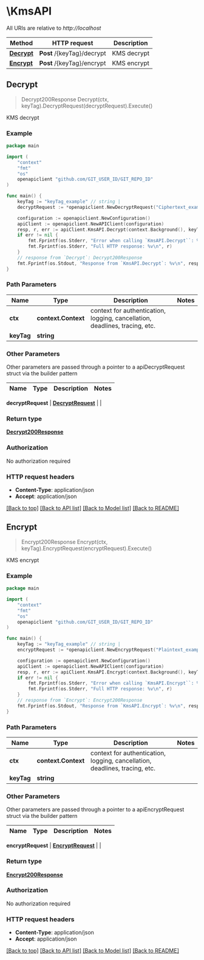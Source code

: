 # \KmsAPI

All URIs are relative to *http://localhost*

Method | HTTP request | Description
------------- | ------------- | -------------
[**Decrypt**](KmsAPI.md#Decrypt) | **Post** /{keyTag}/decrypt | KMS decrypt
[**Encrypt**](KmsAPI.md#Encrypt) | **Post** /{keyTag}/encrypt | KMS encrypt



## Decrypt

> Decrypt200Response Decrypt(ctx, keyTag).DecryptRequest(decryptRequest).Execute()

KMS decrypt

### Example

```go
package main

import (
	"context"
	"fmt"
	"os"
	openapiclient "github.com/GIT_USER_ID/GIT_REPO_ID"
)

func main() {
	keyTag := "keyTag_example" // string | 
	decryptRequest := *openapiclient.NewDecryptRequest("Ciphertext_example") // DecryptRequest |  (optional)

	configuration := openapiclient.NewConfiguration()
	apiClient := openapiclient.NewAPIClient(configuration)
	resp, r, err := apiClient.KmsAPI.Decrypt(context.Background(), keyTag).DecryptRequest(decryptRequest).Execute()
	if err != nil {
		fmt.Fprintf(os.Stderr, "Error when calling `KmsAPI.Decrypt``: %v\n", err)
		fmt.Fprintf(os.Stderr, "Full HTTP response: %v\n", r)
	}
	// response from `Decrypt`: Decrypt200Response
	fmt.Fprintf(os.Stdout, "Response from `KmsAPI.Decrypt`: %v\n", resp)
}
```

### Path Parameters


Name | Type | Description  | Notes
------------- | ------------- | ------------- | -------------
**ctx** | **context.Context** | context for authentication, logging, cancellation, deadlines, tracing, etc.
**keyTag** | **string** |  | 

### Other Parameters

Other parameters are passed through a pointer to a apiDecryptRequest struct via the builder pattern


Name | Type | Description  | Notes
------------- | ------------- | ------------- | -------------

 **decryptRequest** | [**DecryptRequest**](DecryptRequest.md) |  | 

### Return type

[**Decrypt200Response**](Decrypt200Response.md)

### Authorization

No authorization required

### HTTP request headers

- **Content-Type**: application/json
- **Accept**: application/json

[[Back to top]](#) [[Back to API list]](../README.md#documentation-for-api-endpoints)
[[Back to Model list]](../README.md#documentation-for-models)
[[Back to README]](../README.md)


## Encrypt

> Encrypt200Response Encrypt(ctx, keyTag).EncryptRequest(encryptRequest).Execute()

KMS encrypt

### Example

```go
package main

import (
	"context"
	"fmt"
	"os"
	openapiclient "github.com/GIT_USER_ID/GIT_REPO_ID"
)

func main() {
	keyTag := "keyTag_example" // string | 
	encryptRequest := *openapiclient.NewEncryptRequest("Plaintext_example") // EncryptRequest |  (optional)

	configuration := openapiclient.NewConfiguration()
	apiClient := openapiclient.NewAPIClient(configuration)
	resp, r, err := apiClient.KmsAPI.Encrypt(context.Background(), keyTag).EncryptRequest(encryptRequest).Execute()
	if err != nil {
		fmt.Fprintf(os.Stderr, "Error when calling `KmsAPI.Encrypt``: %v\n", err)
		fmt.Fprintf(os.Stderr, "Full HTTP response: %v\n", r)
	}
	// response from `Encrypt`: Encrypt200Response
	fmt.Fprintf(os.Stdout, "Response from `KmsAPI.Encrypt`: %v\n", resp)
}
```

### Path Parameters


Name | Type | Description  | Notes
------------- | ------------- | ------------- | -------------
**ctx** | **context.Context** | context for authentication, logging, cancellation, deadlines, tracing, etc.
**keyTag** | **string** |  | 

### Other Parameters

Other parameters are passed through a pointer to a apiEncryptRequest struct via the builder pattern


Name | Type | Description  | Notes
------------- | ------------- | ------------- | -------------

 **encryptRequest** | [**EncryptRequest**](EncryptRequest.md) |  | 

### Return type

[**Encrypt200Response**](Encrypt200Response.md)

### Authorization

No authorization required

### HTTP request headers

- **Content-Type**: application/json
- **Accept**: application/json

[[Back to top]](#) [[Back to API list]](../README.md#documentation-for-api-endpoints)
[[Back to Model list]](../README.md#documentation-for-models)
[[Back to README]](../README.md)

